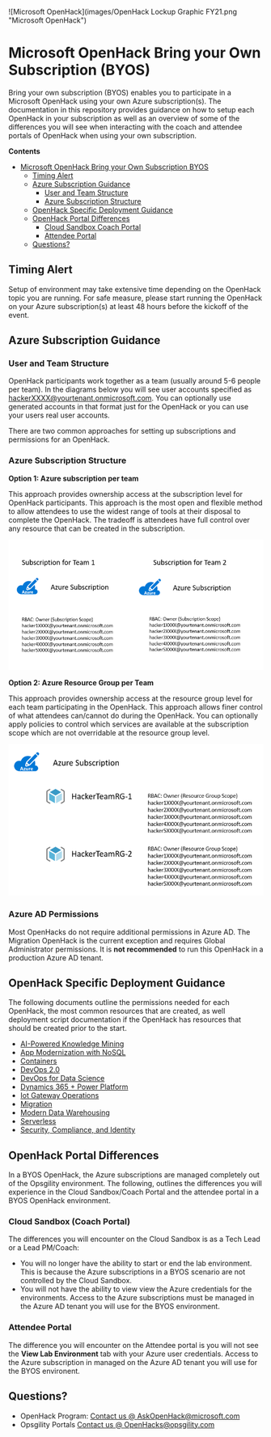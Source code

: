 ![Microsoft OpenHack](images/OpenHack Lockup Graphic FY21.png "Microsoft OpenHack")


# Microsoft OpenHack Bring your Own Subscription (BYOS)

Bring your own subscription (BYOS) enables you to participate in a Microsoft OpenHack using your own Azure subscription(s). The documentation in this repository provides guidance on how to setup each OpenHack in your subscription as well as an overview of some of the differences you will see when interacting with the coach and attendee portals of OpenHack when using your own subscription.


**Contents**

<!-- TOC -->

- [Microsoft OpenHack Bring your Own Subscription BYOS](#microsoft-openhack-bring-your-own-subscription-byos)
    - [Timing Alert](#timing-alert)
    - [Azure Subscription Guidance](#azure-subscription-guidance)
        - [User and Team Structure](#user-and-team-structure)
        - [Azure Subscription Structure](#azure-subscription-structure)
    - [OpenHack Specific Deployment Guidance](#openhack-specific-deployment-guidance)
    - [OpenHack Portal Differences](#openhack-portal-differences)
        - [Cloud Sandbox Coach Portal](#cloud-sandbox-coach-portal)
        - [Attendee Portal](#attendee-portal)
    - [Questions?](#questions)

<!-- /TOC -->


## Timing Alert
Setup of environment may take extensive time depending on the OpenHack topic you are running. For safe measure, please start running the OpenHack on your Azure subscription(s) at least 48 hours before the kickoff of the event. 

## Azure Subscription Guidance

### User and Team Structure 

OpenHack participants work together as a team (usually around 5-6 people per team). In the diagrams below you will see user accounts specified as hackerXXXX@yourtenant.onmicrosoft.com. You can optionally use generated accounts in that format just for the OpenHack or you can use your users real user accounts. 

There are two common approaches for setting up subscriptions and permissions for an OpenHack.

### Azure Subscription Structure 

**Option 1: Azure subscription per team**

This approach provides ownership access at the subscription level for OpenHack participants. This approach is the most open and flexible method to allow attendees to use the widest range of tools at their disposal to complete the OpenHack. The tradeoff is attendees have full control over any resource that can be created in the subscription. 

![Azure Subscription per Team](images/subscription-per-team-style.png "Azure Subscription per Team")


**Option 2: Azure Resource Group per Team** 

This approach provides ownership access at the resource group level for each team participating in the OpenHack. This approach allows finer control of what attendees can/cannot do during the OpenHack. You can optionally apply policies to control which services are available at the subscription scope which are not overridable at the resource group level.

![Azure Resource Group per Team](images/subscription-rg-style.png "Azure Resource Group per Team")

### Azure AD Permissions

Most OpenHacks do not require additional permissions in Azure AD. The Migration OpenHack is the current exception and requires Global Administrator permissions. It is **not recommended** to run this OpenHack in a production Azure AD tenant.

## OpenHack Specific Deployment Guidance

The following documents outline the permissions needed for each OpenHack, the most common resources that are created, as well deployment script documentation if the OpenHack has resources that should be created prior to the start. 

- [AI-Powered Knowledge Mining](knowledge-mining/deployment.md)
- [App Modernization with NoSQL](app-modernization-no-sql/deployment.md)
- [Containers](containers/deployment.md)
- [DevOps 2.0](devops-2.0/deployment.md)
- [DevOps for Data Science](devops-for-data-science/deployment.md)
- [Dynamics 365 + Power Platform](power-platform/deployment.md)
- [Iot Gateway Operations](iot-gatewayoperations/deployment.md)
- [Migration](migration/deployment.md)
- [Modern Data Warehousing](modern-data-warehousing/deployment.md)
- [Serverless](serverless/deployment.md)
- [Security, Compliance, and Identity](sci/sci-byos-env-setup.md)

## OpenHack Portal Differences

In a BYOS OpenHack, the Azure subscriptions are managed completely out of the Opsgility environment. The following, outlines the differences you will experience in the Cloud Sandbox/Coach Portal and the attendee portal in a BYOS OpenHack environment.

### Cloud Sandbox (Coach Portal)

The differences you will encounter on the Cloud Sandbox is as a Tech Lead or a Lead PM/Coach:

- You will no longer have the ability to start or end the lab environment. This is because the Azure subscriptions in a BYOS scenario are not controlled by the Cloud Sandbox. 
- You will not have the ability to view view the Azure credentials for the environments. Access to the Azure subscriptions must be managed in the Azure AD tenant you will use for the BYOS environment. 

### Attendee Portal

The difference you will encounter on the Attendee portal is you will not see the **View Lab Environment** tab with your Azure user credentials. Access to the Azure subscription in managed on the Azure AD tenant you will use for the BYOS environent.



## Questions?

- OpenHack Program: <a href="mailto:askohack@microsoft.com">Contact us @ AskOpenHack@microsoft.com</a>
- Opsgility Portals <a href="mailto:openhacks@opsgility.com">Contact us @ OpenHacks@opsgility.com</a>
